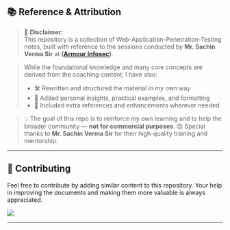 ## 📚 Reference & Attribution

> 🧾 **Disclaimer:**  
> This repository is a collection of Web-Application-Penetration-Testing notes, built with reference to the sessions conducted by **Mr. Sachin Verma Sir** at **([Armour Infosec](https://www.armourinfosec.com/))**.  

> While the foundational knowledge and many core concepts are derived from the coaching content, I have also:
> - 🛠️ Rewritten and structured the material in my own way  
> - 🧠 Added personal insights, practical examples, and formatting  
> - 📝 Included extra references and enhancements wherever needed

> 💡 The goal of this repo is to reinforce my own learning and to help the broader community — **not for commercial purposes**.
> 😊 Special thanks to **Mr. Sachin Verma Sir**  for their high-quality training and mentorship.

---

## 🤝 Contributing

Feel free to contribute by adding similar content to this repository.
Your help in improving the documents and making them more valuable is always appreciated.

<a href="https://github.com/nikhilpatidar01/Web-Application-Penetration-Testing/graphs/contributors">
  <img src="https://contrib.rocks/image?repo=nikhilpatidar01/Web-Application-Penetration-Testing" />
</a>

---
